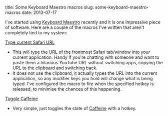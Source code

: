 title: Some Keyboard Maestro macros
slug: some-keyboard-maestro-macros
date: 2013-07-17


I've started using [Keyboard Maestro](http://www.keyboardmaestro.com/main/) recently and it is one impressive piece of software.
Here are a couple of the macros I've written that aren't completely tied to my system:

[Type current Safari URL](https://dl.dropboxusercontent.com/u/20103940/Type%20current%20Safari%20URL.kmmacros)
-   This will type the URL of the frontmost Safari tab/window into your current application. Handy if you're chatting with someone and want to paste them a hilarious YouTube URL without switching apps, copying the URL to the clipboard and switching back.
-   It does not use the clipboard, it actually types the URL into the current application, so any modifier keys you hold will change what is being typed. I've configured the macro to fire when the specified hotkey is released, to minimise the chances of this happening.

[Toggle Caffeine](https://dl.dropboxusercontent.com/u/20103940/Toggle%20Caffeine.kmmacros)
-   Very simple, just toggles the state of [Caffeine](http://lightheadsw.com/caffeine/) with a hotkey.
